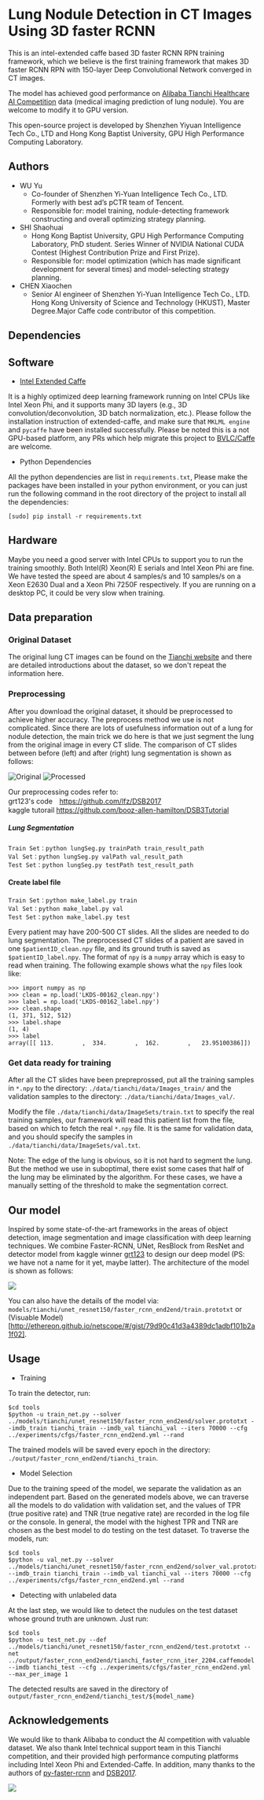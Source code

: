 # Lung Nodule Detection in CT Images Using 3D faster RCNN #
This is an intel-extended caffe based 3D faster RCNN RPN training framework, which we believe is the first training framework that makes 3D faster RCNN RPN with 150-layer Deep Convolutional Network converged in CT images.

The model has achieved good performance on [Alibaba Tianchi Healthcare AI Competition](https://tianchi.aliyun.com/competition/introduction.htm?spm=5176.100068.5678.1.1722b13em5oGst&raceId=231601) data (medical imaging prediction of lung nodule). You are welcome to modify it to GPU version.

This open-source project is developed by Shenzhen Yiyuan Intelligence Tech Co., LTD and Hong Kong Baptist University, GPU High Performance Computing Laboratory.

Authors
------------
- WU Yu
  - Co-founder of Shenzhen Yi-Yuan Intelligence Tech Co., LTD. Formerly with best ad’s pCTR team of Tencent.
  - Responsible for: model training, nodule-detecting framework constructing and overall optimizing strategy planning.
- SHI Shaohuai
  - Hong Kong Baptist University, GPU High Performance Computing Laboratory, PhD student. Series Winner of NVIDIA National CUDA Contest (Highest Contribution Prize and First Prize).
  - Responsible for: model optimization (which has made significant development for several times) and model-selecting strategy planning.
- CHEN Xiaochen
  - Senior AI engineer of Shenzhen Yi-Yuan Intelligence Tech Co., LTD. Hong Kong University of Science and Technology (HKUST), Master Degree.Major Caffe code contributor of this competition.  

Dependencies
------------
## Software ##
- [Intel Extended Caffe](https://github.com/extendedcaffe/extended-caffe)

It is a highly optimized deep learning framework running on Intel CPUs like Intel Xeon Phi, and it supports many 3D layers (e.g., 3D convolution/deconvolution, 3D batch normalization, etc.). Please follow the installation instruction of extended-caffe, and make sure that ``MKLML engine`` and ``pycaffe`` have been installed successfully. Please be noted this is a not GPU-based platform, any PRs which help migrate this project to [BVLC/Caffe](https://github.com/BVLC/caffe) are welcome.

- Python Dependencies

All the python dependencies are list in ``requirements.txt``, Please make the packages have been installed in your python environment, or you can just run the following command in the root directory of the project to install all the dependencies:

```[sudo] pip install -r requirements.txt```

## Hardware ##
Maybe you need a good server with Intel CPUs to support you to run the training smoothly. Both Intel(R) Xeon(R) E serials and Intel Xeon Phi are fine. We have tested the speed are about 4 samples/s and 10 samples/s on a Xeon E2630 Dual and a Xeon Phi 7250F respectively. If you are running on a desktop PC, it could be very slow when training.

Data preparation
----------------
### Original Dataset ###
The original lung CT images can be found on the [Tianchi website](https://tianchi.aliyun.com/competition/information.htm?spm=5176.100068.5678.2.142fc24cdJGXkU&raceId=231601) and there are detailed introductions about the dataset, so we don't repeat the information here.  

### Preprocessing ###
After you download the original dataset, it should be preprocessed to achieve higher accuracy. The preprocess method we use is not complicated. Since there are lots of usefulness information out of a lung for nodule detection, the main trick we do here is that we just segment the lung from the original image in every CT slide. The comparison of CT slides between before (left) and after (right) lung segmentation is shown as follows:

![Original](https://github.com/YiYuanIntelligent/3DFasterRCNN_LungNoduleDetector/blob/master/original_slice.jpg)
![Processed](https://github.com/YiYuanIntelligent/3DFasterRCNN_LungNoduleDetector/blob/master/preprocessed_slice.jpg)

Our preprocessing codes refer to: <br>
grt123's code　https://github.com/lfz/DSB2017<br>
kaggle tutorail https://github.com/booz-allen-hamilton/DSB3Tutorial<br>

##### Lung Segmentation ####
```
Train Set：python lungSeg.py trainPath train_result_path
Val Set：python lungSeg.py valPath val_result_path
Test Set：python lungSeg.py testPath test_result_path
```
#### Create label file ####
```
Train Set：python make_label.py train
Val Set：python make_label.py val
Test Set：python make_label.py test
```
Every patient may have 200-500 CT slides. All the slides are needed to do lung segmentation. The preprocessed CT slides of a patient are saved in one ``$patientID_clean.npy`` file, and its ground truth is saved as ``$patientID_label.npy``. The format of ``npy`` is a ``numpy`` array which is easy to read when training. The following example shows what the ``npy`` files look like:

```
>>> import numpy as np
>>> clean = np.load('LKDS-00162_clean.npy')
>>> label = np.load('LKDS-00162_label.npy')
>>> clean.shape
(1, 371, 512, 512)
>>> label.shape
(1, 4)
>>> label
array([[ 113.        ,  334.        ,  162.        ,   23.95100386]])
```

### Get data ready for training #
After all the CT slides have been prepreprossed, put all the training samples in ``*.npy`` to the directory: ``./data/tianchi/data/Images_train/`` and the validation samples to the directory: ``./data/tianchi/data/Images_val/``.

Modify the file ``./data/tianchi/data/ImageSets/train.txt`` to specify the real training samples, our framework will read this patient list from the file, based on which to fetch the real ``*.npy`` file. It is the same for validation data, and you should specify the samples in ``./data/tianchi/data/ImageSets/val.txt``.

Note: The edge of the lung is obvious, so it is not hard to segment the lung. But the method we use in suboptimal, there exist some cases that half of the lung may be eliminated by the algorithm. For these cases, we have a manually setting of the threshold to make the segmentation correct.

Our model
-------------------------
Inspired by some state-of-the-art frameworks in the areas of object detection, image segmentation and image classification with deep learning techniques. We combine Faster-RCNN, UNet, ResBlock from ResNet and detector model from kaggle winner [grt123](https://github.com/lfz/DSB2017) to design our deep model (PS: we have not a name for it yet, maybe latter). The architecture of the model is shown as follows:

![](https://github.com/YiYuanIntelligent/3DFasterRCNN_LungNoduleDetector/blob/master/model.png)

You can also have the details of the model via: ``models/tianchi/unet_resnet150/faster_rcnn_end2end/train.prototxt`` or (Visuable Model)[http://ethereon.github.io/netscope/#/gist/79d90c41d3a4389dc1adbf101b2a1f02].

Usage
-----
- Training

To train the detector, run:

```
$cd tools
$python -u train_net.py --solver ../models/tianchi/unet_resnet150/faster_rcnn_end2end/solver.prototxt --imdb_train tianchi_train --imdb_val tianchi_val --iters 70000 --cfg ../experiments/cfgs/faster_rcnn_end2end.yml --rand
```

The trained models will be saved every epoch in the directory: ``./output/faster_rcnn_end2end/tianchi_train``.

- Model Selection

Due to the training speed of the model, we separate the validation as an independent part. Based on the generated models above, we can traverse all the models to do validation with validation set, and the values of TPR (true positive rate) and TNR (true negative rate) are recorded in the log file or the console. In general, the model with the highest TPR and TNR are chosen as the best model to do testing on the test dataset. To traverse the models, run:

```
$cd tools
$python -u val_net.py --solver ../models/tianchi/unet_resnet150/faster_rcnn_end2end/solver_val.prototxt --imdb_train tianchi_train --imdb_val tianchi_val --iters 70000 --cfg ../experiments/cfgs/faster_rcnn_end2end.yml --rand
```

- Detecting with unlabeled data

At the last step, we would like to detect the nudules on the test dataset whose ground truth are unknown. Just run:
```
$cd tools
$python -u test_net.py --def ../models/tianchi/unet_resnet150/faster_rcnn_end2end/test.prototxt --net ../output/faster_rcnn_end2end/tianchi_faster_rcnn_iter_2204.caffemodel --imdb tianchi_test --cfg ../experiments/cfgs/faster_rcnn_end2end.yml --max_per_image 1
```
The detected results are saved in the directory of `output/faster_rcnn_end2end/tianchi_test/${model_name}`

Acknowledgements
----------------
We would like to thank Alibaba to conduct the AI competition with valuable dataset. We also thank Intel technical support team in this Tianchi competition, and their provided high performance computing platforms including Intel Xeon Phi and Extended-Caffe. In addition, many thanks to the authors of [py-faster-rcnn](https://github.com/rbgirshick/py-faster-rcnn) and [DSB2017](https://github.com/lfz/DSB2017).


![](https://github.com/YiYuanIntelligent/3DFasterRCNN_LungNoduleDetector/blob/master/WechatIMG3.jpeg)
